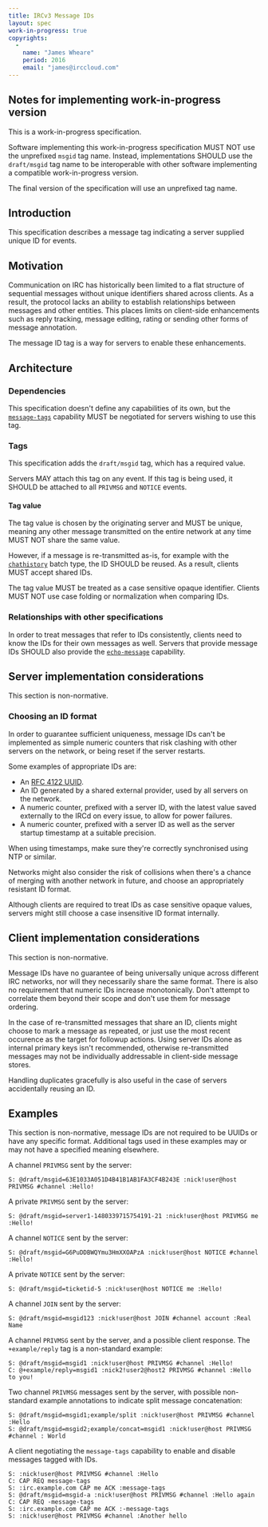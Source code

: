 ```yaml
---
title: IRCv3 Message IDs
layout: spec
work-in-progress: true
copyrights:
  -
    name: "James Wheare"
    period: 2016
    email: "james@irccloud.com"
---
```


## Notes for implementing work-in-progress version

This is a work-in-progress specification.

Software implementing this work-in-progress specification MUST NOT use the
unprefixed `msgid` tag name. Instead, implementations SHOULD use
the `draft/msgid` tag name to be interoperable with other software
implementing a compatible work-in-progress version.

The final version of the specification will use an unprefixed tag name.

## Introduction

This specification describes a message tag indicating a server supplied unique ID for events.

## Motivation

Communication on IRC has historically been limited to a flat structure of sequential messages without unique identifiers shared across clients. As a result, the protocol lacks an ability to establish relationships between messages and other entities. This places limits on client-side enhancements such as reply tracking, message editing, rating or sending other forms of message annotation.

The message ID tag is a way for servers to enable these enhancements.

## Architecture

### Dependencies

This specification doesn't define any capabilities of its own, but the [`message-tags`](../extensions/message-tags.html) capability MUST be negotiated for servers wishing to use this tag.

### Tags

This specification adds the `draft/msgid` tag, which has a required value.

Servers MAY attach this tag on any event. If this tag is being used, it SHOULD be attached to all `PRIVMSG` and `NOTICE` events.

#### Tag value

The tag value is chosen by the originating server and MUST be unique, meaning any other message transmitted on the entire network at any time MUST NOT share the same value.

However, if a message is re-transmitted as-is, for example with the [`chathistory`](./batch/chathistory-3.3.html) batch type, the ID SHOULD be reused. As a result, clients MUST accept shared IDs.

The tag value MUST be treated as a case sensitive opaque identifier. Clients MUST NOT use case folding or normalization when comparing IDs.

### Relationships with other specifications

In order to treat messages that refer to IDs consistently, clients need to know the IDs for their own messages as well. Servers that provide message IDs SHOULD also provide the [`echo-message`](./echo-message-3.2.html) capability.

## Server implementation considerations

This section is non-normative.

### Choosing an ID format

In order to guarantee sufficient uniqueness, message IDs can't be implemented as simple numeric counters that risk clashing with other servers on the network, or being reset if the server restarts.

Some examples of appropriate IDs are:

* An [RFC 4122 UUID](https://tools.ietf.org/html/rfc4122).
* An ID generated by a shared external provider, used by all servers on the network.
* A numeric counter, prefixed with a server ID, with the latest value saved externally to the IRCd on every issue, to allow for power failures.
* A numeric counter, prefixed with a server ID as well as the server startup timestamp at a suitable precision.

When using timestamps, make sure they're correctly synchronised using NTP or similar.

Networks might also consider the risk of collisions when there's a chance of merging with another network in future, and choose an appropriately resistant ID format.

Although clients are required to treat IDs as case sensitive opaque values, servers might still choose a case insensitive ID format internally.

## Client implementation considerations

This section is non-normative.

Message IDs have no guarantee of being universally unique across different IRC networks, nor will they necessarily share the same format. There is also no requirement that numeric IDs increase monotonically. Don't attempt to correlate them beyond their scope and don't use them for message ordering.

In the case of re-transmitted messages that share an ID, clients might choose to mark a message as repeated, or just use the most recent occurence as the target for followup actions. Using server IDs alone as internal primary keys isn't recommended, otherwise re-transmitted messages may not be individually addressable in client-side message stores.

Handling duplicates gracefully is also useful in the case of servers accidentally reusing an ID.

## Examples

This section is non-normative, message IDs are not required to be UUIDs or have any specific format. Additional tags used in these examples may or may not have a specified meaning elsewhere.

A channel `PRIVMSG` sent by the server:

    S: @draft/msgid=63E1033A051D4B41B1AB1FA3CF4B243E :nick!user@host PRIVMSG #channel :Hello!

A private `PRIVMSG` sent by the server:

    S: @draft/msgid=server1-1480339715754191-21 :nick!user@host PRIVMSG me :Hello!

A channel `NOTICE` sent by the server:

    S: @draft/msgid=G6PuDDBWQYmu3HmXXOAPzA :nick!user@host NOTICE #channel :Hello!

A private `NOTICE` sent by the server:

    S: @draft/msgid=ticketid-5 :nick!user@host NOTICE me :Hello!

A channel `JOIN` sent by the server:

    S: @draft/msgid=msgid123 :nick!user@host JOIN #channel account :Real Name

A channel `PRIVMSG` sent by the server, and a possible client response. The `+example/reply` tag is a non-standard example:

    S: @draft/msgid=msgid1 :nick!user@host PRIVMSG #channel :Hello!
    C: @+example/reply=msgid1 :nick2!user2@host2 PRIVMSG #channel :Hello to you!

Two channel `PRIVMSG` messages sent by the server, with possible non-standard example annotations to indicate split message concatenation:

    S: @draft/msgid=msgid1;example/split :nick!user@host PRIVMSG #channel :Hello
    S: @draft/msgid=msgid2;example/concat=msgid1 :nick!user@host PRIVMSG #channel : World

A client negotiating the `message-tags` capability to enable and disable messages tagged with IDs.

    S: :nick!user@host PRIVMSG #channel :Hello
    C: CAP REQ message-tags
    S: :irc.example.com CAP me ACK :message-tags
    S: @draft/msgid=msgid-a :nick!user@host PRIVMSG #channel :Hello again
    C: CAP REQ -message-tags
    S: :irc.example.com CAP me ACK :-message-tags
    S: :nick!user@host PRIVMSG #channel :Another hello
